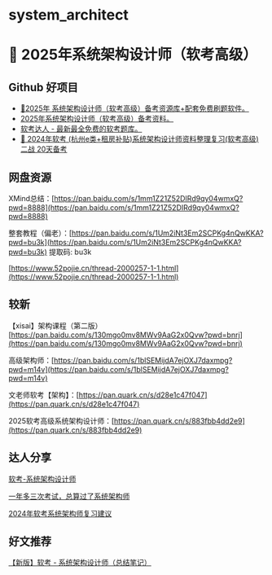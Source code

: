 # system_architect
# 💯 2025年系统架构设计师（软考高级）

## Github 好项目

+ [ 💯2025年 系统架构设计师（软考高级）备考资源库+配套免费刷题软件。](https://github.com/xiaomabenten/system_architect)
+ [2025年系统架构设计师（软考高级）备考资料。](https://github.com/xxlllq/system_architect)
+ [软考达人 - 最新最全免费的软考题库。](https://github.com/ruankaodaren/ruankao)
+ [🐍 2024年软考 (杭州e类+租房补贴)系统架构设计师资料整理复习(软考高级) 二战 20天备考](https://github.com/hakusai22/System_Architect)

## 网盘资源

XMind总结：[https://pan.baidu.com/s/1mm1Z21Z52DIRd9qy04wmxQ?pwd=8888](https://pan.baidu.com/s/1mm1Z21Z52DIRd9qy04wmxQ?pwd=8888) 

整套教程（偏老）：[https://pan.baidu.com/s/1Um2iNt3Em2SCPKg4nQwKKA?pwd=bu3k](https://pan.baidu.com/s/1Um2iNt3Em2SCPKg4nQwKKA?pwd=bu3k) 提取码: bu3k

[https://www.52pojie.cn/thread-2000257-1-1.html](https://www.52pojie.cn/thread-2000257-1-1.html)

## 较新

【xisai】架构课程（第二版） [https://pan.baidu.com/s/130mgo0mv8MWv9AaG2x0Qvw?pwd=bnrj](https://pan.baidu.com/s/130mgo0mv8MWv9AaG2x0Qvw?pwd=bnrj) 

高级架构师：[https://pan.baidu.com/s/1blSEMijdA7ejOXJ7daxmpg?pwd=m14v](https://pan.baidu.com/s/1blSEMijdA7ejOXJ7daxmpg?pwd=m14v)

文老师软考【架构】：[https://pan.quark.cn/s/d28e1c47f047](https://pan.quark.cn/s/d28e1c47f047)

2025软考高级系统架构设计师：[https://pan.quark.cn/s/883fbb4dd2e9](https://pan.quark.cn/s/883fbb4dd2e9)

## 达人分享

[软考-系统架构设计师](https://o8obptw4qh.feishu.cn/docx/OyPcdhn9yovg6KxaAOzccrEJnsh)

[一年多三次考试，总算过了系统架构师](https://juejin.cn/post/7449570539884265524)

[2024年软考系统架构师复习建议](https://juejin.cn/post/7384636994981920806)

## 好文推荐

[【新版】软考 - 系统架构设计师（总结笔记）](https://blog.csdn.net/weixin_30197685/article/details/132797803)





